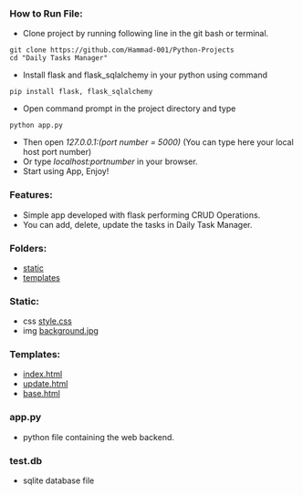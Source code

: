 ### How to Run File:
- Clone project by running following line in the git bash or terminal.

```
git clone https://github.com/Hammad-001/Python-Projects
cd "Daily Tasks Manager"
```
- Install flask and flask_sqlalchemy in your python using command
``` 
pip install flask, flask_sqlalchemy
``` 
- Open command prompt in the project directory and type
```
python app.py
```
- Then open *127.0.0.1:(port number = 5000)* (You can type here your local host port number)
- Or type *localhost:portnumber* in your browser.
- Start using App, Enjoy!
### Features:
- Simple app developed with flask performing CRUD Operations.
- You can add, delete, update the tasks in Daily Task Manager.
### Folders:
- [static](https://github.com/Hammad-001/Python-Projects/tree/main/Daily%20Tasks%20Manager/static)
- [templates](https://github.com/Hammad-001/Python-Projects/tree/main/Daily%20Tasks%20Manager/templates)
### Static:
- css [style.css](https://github.com/Hammad-001/Python-Projects/tree/main/Daily%20Tasks%20Manager/static/css)
- img [background.jpg](https://github.com/Hammad-001/Python-Projects/tree/main/Daily%20Tasks%20Manager/static/img)
### Templates:
- [index.html](https://github.com/Hammad-001/Python-Projects/tree/main/Daily%20Tasks%20Manager/templates/base.html)
- [update.html](https://github.com/Hammad-001/Python-Projects/tree/main/Daily%20Tasks%20Manager/templates/update.html)
- [base.html](https://github.com/Hammad-001/Python-Projects/tree/main/Daily%20Tasks%20Manager/templates/base.html)

### app.py
- python file containing the web backend.
### test.db
- sqlite database file
